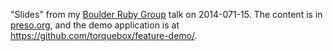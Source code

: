 "Slides" from my
[Boulder Ruby Group](http://www.meetup.com/boulder_ruby_group/events/185641642/)
talk on 2014-071-15. The content is in
[preso.org](preso.org), and the demo application is at
https://github.com/torquebox/feature-demo/.
